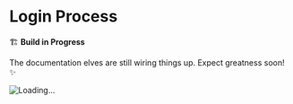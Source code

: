 # Login Process

🏗️ **Build in Progress**

The documentation elves are still wiring things up.
Expect greatness soon! ✨

<img style="text-align: center;" src="/app/assets/docs/images/loader.png" alt="Loading..." />
